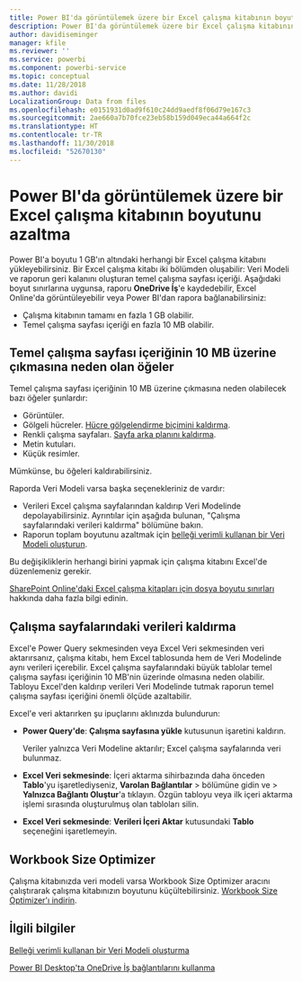 ```yaml
---
title: Power BI'da görüntülemek üzere bir Excel çalışma kitabının boyutunu azaltma
description: Power BI'da görüntülemek üzere bir Excel çalışma kitabının boyutunu azaltma
author: davidiseminger
manager: kfile
ms.reviewer: ''
ms.service: powerbi
ms.component: powerbi-service
ms.topic: conceptual
ms.date: 11/28/2018
ms.author: davidi
LocalizationGroup: Data from files
ms.openlocfilehash: e0151931d0ad9f610c24dd9aedf8f06d79e167c3
ms.sourcegitcommit: 2ae660a7b70fce23eb58b159d049eca44a664f2c
ms.translationtype: HT
ms.contentlocale: tr-TR
ms.lasthandoff: 11/30/2018
ms.locfileid: "52670130"
---
```

# <a name="reduce-the-size-of-an-excel-workbook-to-view-it-in-power-bi"></a>Power BI'da görüntülemek üzere bir Excel çalışma kitabının boyutunu azaltma
Power BI'a boyutu 1 GB'ın altındaki herhangi bir Excel çalışma kitabını yükleyebilirsiniz. Bir Excel çalışma kitabı iki bölümden oluşabilir: Veri Modeli ve raporun geri kalanını oluşturan temel çalışma sayfası içeriği. Aşağıdaki boyut sınırlarına uygunsa, raporu **OneDrive İş**'e kaydedebilir, Excel Online'da görüntüleyebilir veya Power BI'dan rapora bağlanabilirsiniz:

* Çalışma kitabının tamamı en fazla 1 GB olabilir.
* Temel çalışma sayfası içeriği en fazla 10 MB olabilir.

## <a name="what-makes-core-worksheet-contents-larger-than-10-mb"></a>Temel çalışma sayfası içeriğinin 10 MB üzerine çıkmasına neden olan öğeler
Temel çalışma sayfası içeriğinin 10 MB üzerine çıkmasına neden olabilecek bazı öğeler şunlardır:

* Görüntüler.
* Gölgeli hücreler. [Hücre gölgelendirme biçimini kaldırma](https://support.office.com/article/Add-or-change-the-background-color-of-cells-ac10f131-b847-428f-b656-d65375fb815e).
* Renkli çalışma sayfaları. [Sayfa arka planını kaldırma](https://support.office.com/article/add-or-remove-a-sheet-background-3577a762-8450-4556-96a2-cc265abc00a8).
* Metin kutuları.
* Küçük resimler.

Mümkünse, bu öğeleri kaldırabilirsiniz. 

Raporda Veri Modeli varsa başka seçenekleriniz de vardır: 

* Verileri Excel çalışma sayfalarından kaldırıp Veri Modelinde depolayabilirsiniz. Ayrıntılar için aşağıda bulunan, "Çalışma sayfalarındaki verileri kaldırma" bölümüne bakın. 
* Raporun toplam boyutunu azaltmak için [belleği verimli kullanan bir Veri Modeli oluşturun](https://support.office.com/article/Create-a-memory-efficient-Data-Model-using-Excel-2013-and-the-Power-Pivot-add-in-951c73a9-21c4-46ab-9f5e-14a2833b6a70).

Bu değişikliklerin herhangi birini yapmak için çalışma kitabını Excel'de düzenlemeniz gerekir.

[SharePoint Online'daki Excel çalışma kitapları için dosya boyutu sınırları](https://support.office.com/article/File-size-limits-for-workbooks-in-SharePoint-Online-9e5bc6f8-018f-415a-b890-5452687b325e) hakkında daha fazla bilgi edinin.

## <a name="remove-data-from-worksheets"></a>Çalışma sayfalarındaki verileri kaldırma
Excel'e Power Query sekmesinden veya Excel Veri sekmesinden veri aktarırsanız, çalışma kitabı, hem Excel tablosunda hem de Veri Modelinde aynı verileri içerebilir. Excel çalışma sayfalarındaki büyük tablolar temel çalışma sayfası içeriğinin 10 MB'nin üzerinde olmasına neden olabilir. Tabloyu Excel'den kaldırıp verileri Veri Modelinde tutmak raporun temel çalışma sayfası içeriğini önemli ölçüde azaltabilir. 

Excel'e veri aktarırken şu ipuçlarını aklınızda bulundurun:

* **Power Query'de**: **Çalışma sayfasına yükle** kutusunun işaretini kaldırın.
  
  Veriler yalnızca Veri Modeline aktarılır; Excel çalışma sayfalarında veri bulunmaz.
* **Excel Veri sekmesinde**: İçeri aktarma sihirbazında daha önceden **Tablo**'yu işaretlediyseniz, **Varolan Bağlantılar** \> bölümüne gidin ve \> **Yalnızca Bağlantı Oluştur**'a tıklayın. Özgün tabloyu veya ilk içeri aktarma işlemi sırasında oluşturulmuş olan tabloları silin.
* **Excel Veri sekmesinde**: **Verileri İçeri Aktar** kutusundaki **Tablo** seçeneğini işaretlemeyin.

## <a name="workbook-size-optimizer"></a>Workbook Size Optimizer
Çalışma kitabınızda veri modeli varsa Workbook Size Optimizer aracını çalıştırarak çalışma kitabınızın boyutunu küçültebilirsiniz. [Workbook Size Optimizer'ı indirin](https://www.microsoft.com/download/details.aspx?id=38793).

## <a name="related-info"></a>İlgili bilgiler
[Belleği verimli kullanan bir Veri Modeli oluşturma](https://support.office.com/article/Create-a-memory-efficient-Data-Model-using-Excel-2013-and-the-Power-Pivot-add-in-951c73a9-21c4-46ab-9f5e-14a2833b6a70)

[Power BI Desktop'ta OneDrive İş bağlantılarını kullanma](desktop-use-onedrive-business-links.md)

